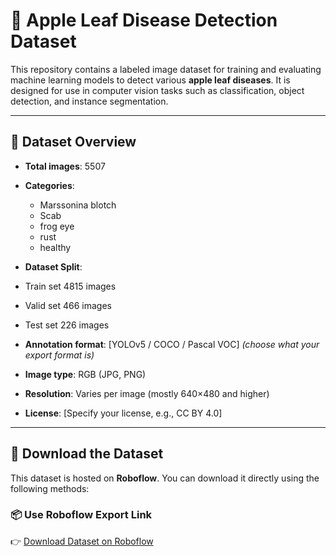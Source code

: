 # 🍏 Apple Leaf Disease Detection Dataset

This repository contains a labeled image dataset for training and evaluating machine learning models to detect various **apple leaf diseases**. It is designed for use in computer vision tasks such as classification, object detection, and instance segmentation.

---

## 📁 Dataset Overview

- **Total images**: 5507
- **Categories**:  
  - Marssonina blotch  
  - Scab  
  - frog eye   
  - rust  
  - healthy

- **Dataset Split**:
- Train set 4815 images
- Valid set 466 images
- Test set 226 images
  

- **Annotation format**: [YOLOv5 / COCO / Pascal VOC] *(choose what your export format is)*  
- **Image type**: RGB (JPG, PNG)  
- **Resolution**: Varies per image (mostly 640×480 and higher)  
- **License**: [Specify your license, e.g., CC BY 4.0]

---

## 🔗 Download the Dataset

This dataset is hosted on **Roboflow**. You can download it directly using the following methods:

### 📦 Use Roboflow Export Link

👉 [Download Dataset on Roboflow](https://universe.roboflow.com/penn-state-university/apple_leaf_disease-nwd1o)  



